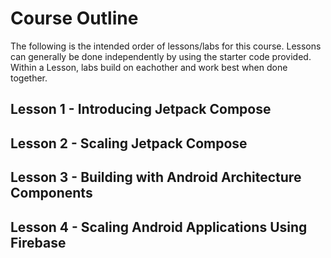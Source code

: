 # Course Outline
The following is the intended order of lessons/labs for this course.
Lessons can generally be done independently by using the starter code provided.
Within a Lesson, labs build on eachother and work best when done together.

## Lesson 1 - Introducing Jetpack Compose

## Lesson 2 - Scaling Jetpack Compose

## Lesson 3 - Building with Android Architecture Components

## Lesson 4 - Scaling Android Applications Using Firebase